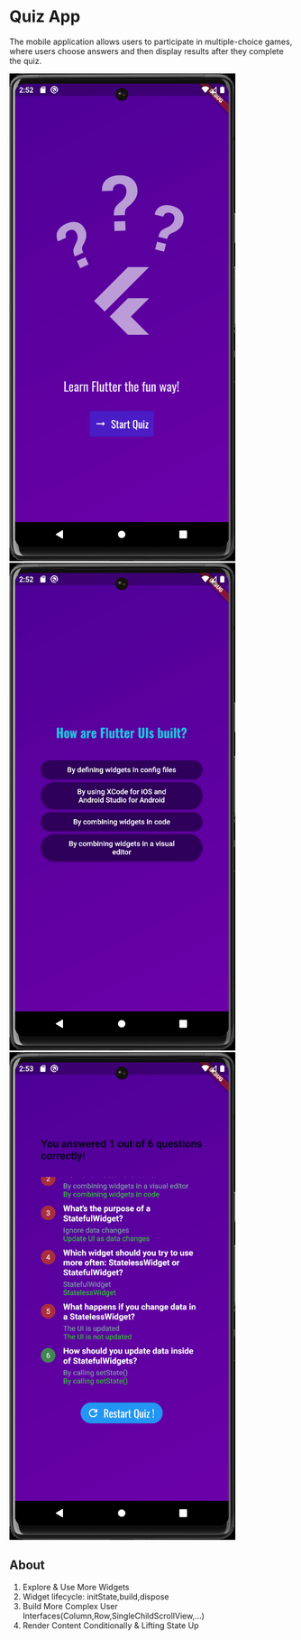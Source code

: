 # Quiz App
The mobile application allows users to participate in multiple-choice games, where users choose answers and then display results after they complete the quiz.

![res1](./assets/result/res1.png) ![res2](./assets/result/res2.png) ![res3](./assets/result/res3.png)

## About
1. Explore & Use More Widgets
2. Widget lifecycle: initState,build,dispose
3. Build More Complex User Interfaces(Column,Row,SingleChildScrollView,...)
4. Render Content Conditionally & Lifting State Up
